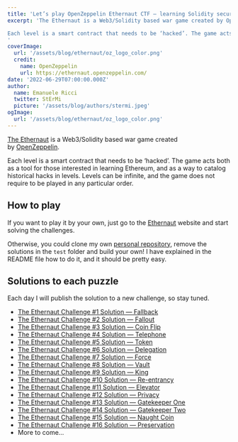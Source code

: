 ```yaml
---
title: 'Let’s play OpenZeppelin Ethernaut CTF — learning Solidity security while playing!'
excerpt: 'The Ethernaut is a Web3/Solidity based war game created by OpenZeppelin.

Each level is a smart contract that needs to be ‘hacked’. The game acts both as a tool for those interested in learning Ethereum, and as a way to catalog historical hacks in levels. Levels can be infinite, and the game does not require to be played in any particular order.
'
coverImage: 
  url: '/assets/blog/ethernaut/oz_logo_color.png'
  credit: 
    name: OpenZeppelin
    url: https://ethernaut.openzeppelin.com/
date: '2022-06-29T07:00:00.000Z'
author:
  name: Emanuele Ricci
  twitter: StErMi
  picture: '/assets/blog/authors/stermi.jpeg'
ogImage:
  url: '/assets/blog/ethernaut/oz_logo_color.png'
---
```


[The Ethernaut](https://ethernaut.openzeppelin.com/) is a Web3/Solidity based war game created by [OpenZeppelin](https://openzeppelin.com/).

Each level is a smart contract that needs to be ‘hacked’. The game acts both as a tool for those interested in learning Ethereum, and as a way to catalog historical hacks in levels. Levels can be infinite, and the game does not require to be played in any particular order.

## How to play

If you want to play it by your own, just go to the [Ethernaut](https://ethernaut.openzeppelin.com/) website and start solving the challenges.

Otherwise, you could clone my own [personal repository](https://github.com/StErMi/foundry-ethernaut), remove the solutions in the `test` folder and build your own! I have explained in the README file how to do it, and it should be pretty easy.

## Solutions to each puzzle

Each day I will publish the solution to a new challenge, so stay tuned.

- [The Ethernaut Challenge #1 Solution — Fallback](https://stermi.xyz/blog/ethernaut-challenge-1-solution-fallback)
- [The Ethernaut Challenge #2 Solution — Fallout](https://stermi.xyz/blog/ethernaut-challenge-2-solution-fallout)
- [The Ethernaut Challenge #3 Solution — Coin Flip](https://stermi.xyz/blog/ethernaut-challenge-3-solution-coin-flip)
- [The Ethernaut Challenge #4 Solution — Telephone](https://stermi.xyz/blog/ethernaut-challenge-4-solution-telephone)
- [The Ethernaut Challenge #5 Solution — Token](https://stermi.xyz/blog/ethernaut-challenge-5-solution-token)
- [The Ethernaut Challenge #6 Solution — Delegation](https://stermi.xyz/blog/ethernaut-challenge-6-solution-delegation)
- [The Ethernaut Challenge #7 Solution — Force](https://stermi.xyz/blog/ethernaut-challenge-7-solution-force)
- [The Ethernaut Challenge #8 Solution — Vault](https://stermi.xyz/blog/ethernaut-challenge-8-solution-vault)
- [The Ethernaut Challenge #9 Solution — King](https://stermi.xyz/blog/ethernaut-challenge-9-solution-king)
- [The Ethernaut Challenge #10 Solution — Re-entrancy](https://stermi.xyz/blog/ethernaut-challenge-10-solution-reentrancy)
- [The Ethernaut Challenge #11 Solution — Elevator](https://stermi.xyz/blog/ethernaut-challenge-11-solution-elevator)
- [The Ethernaut Challenge #12 Solution — Privacy](https://stermi.xyz/blog/ethernaut-challenge-12-solution-privacy)
- [The Ethernaut Challenge #13 Solution — Gatekeeper One](https://stermi.xyz/blog/ethernaut-challenge-13-solution-gatekeeper-one)
- [The Ethernaut Challenge #14 Solution — Gatekeeper Two](https://stermi.xyz/blog/ethernaut-challenge-14-solution-gatekeeper-two)
- [The Ethernaut Challenge #15 Solution — Naught Coin](https://stermi.xyz/blog/ethernaut-challenge-15-solution-naught-coin)
- [The Ethernaut Challenge #16 Solution — Preservation](https://stermi.xyz/blog/ethernaut-challenge-16-solution-preservation)
- More to come…
